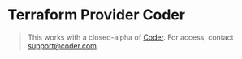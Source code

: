 # Terraform Provider Coder

> This works with a closed-alpha of [Coder](https://coder.com). For access, contact [support@coder.com](mailto:support@coder.com).
